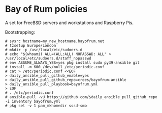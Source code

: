# Bay of Rum policies

A set for FreeBSD servers and workstations and Raspberry Pis.

Bootstrapping:

```console
# sysrc hostname=my_new_hostname.bayofrum.net
# tzsetup Europe/London
# mkdir -p /usr/local/etc/sudoers.d
# echo "$(whoami) ALL=(ALL:ALL) NOPASSWD: ALL" > /usr/local/etc/sudoers.d/staff_nopasswd
# env ASSUME_ALWAYS_YES=yes pkg install sudo py39-ansible git
# install -m 600 /dev/null /etc/periodic.conf
# cat > /etc/periodic.conf <<EOF
> daily_ansible_pull_github_enable=yes
> daily_ansible_pull_github_repo=crees/bayofrum-ansible
> daily_ansible_pull_playbook=bayofrum.yml
> EOF
# . /etc/periodic.conf
# ansible-pull -vU https://github.com/$daily_ansible_pull_github_repo -i inventory bayofrum.yml
# pkg set -v 1 pam_mkhomedir sssd-smb
```

